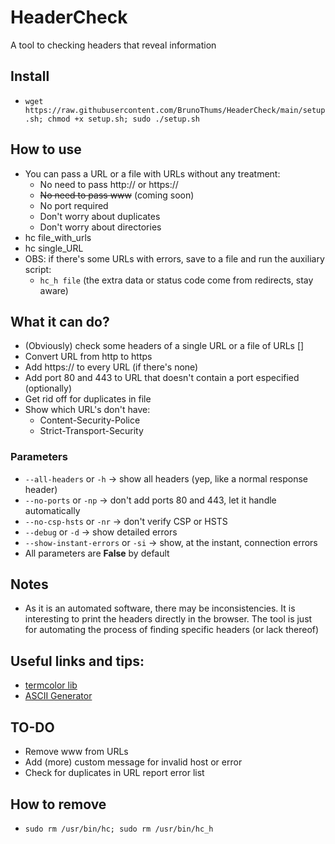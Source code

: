 # HeaderCheck
A tool to checking headers that reveal information

## Install
- `wget https://raw.githubusercontent.com/BrunoThums/HeaderCheck/main/setup.sh; chmod +x setup.sh; sudo ./setup.sh`
<!-- É possível mudar essa instalação. Baixe a ferramenta no linux/kali, dê permissão de execução para o setup.sh e faça o commit. Assim dará pra mudar para:
git clone https://github.com/BrunoThums/SSLVerifier.git; sudo SSLVerifier/setup.sh 
Só precisa ajustar o "local" do script, dentro dele. Porque senão ele não consegue se apagar
-->
## How to use
- You can pass a URL or a file with URLs without any treatment:
  - No need to pass http:// or https://
  - ~~No need to pass www~~ (coming soon)
  - No port required
  - Don't worry about duplicates
  - Don't worry about directories
- hc file_with_urls
- hc single_URL
- OBS: if there's some URLs with errors, save to a file and run the auxiliary script:
  - `hc_h file` (the extra data or status code come from redirects, stay aware)

## What it can do?
- (Obviously) check some headers of a single URL or a file of URLs []
- Convert URL from http to https
- Add https:// to every URL (if there's none)
- Add port 80 and 443 to URL that doesn't contain a port especified (optionally)
- Get rid off for duplicates in file
- Show which URL's don't have:
  - Content-Security-Police
  - Strict-Transport-Security

### Parameters
- `--all-headers` or `-h` -> show all headers (yep, like a normal response header)
- `--no-ports` or `-np` -> don't add ports 80 and 443, let it handle automatically
- `--no-csp-hsts` or `-nr` -> don't verify CSP or HSTS
- `--debug` or `-d` -> show detailed errors
- `--show-instant-errors` or `-si` -> show, at the instant, connection errors
- All parameters are **False** by default

## Notes
- As it is an automated software, there may be inconsistencies. It is interesting to print the headers directly in the browser. The tool is just for automating the process of finding specific headers (or lack thereof)

## Useful links and tips:
- [termcolor lib](https://pypi.org/project/termcolor/)
- [ASCII Generator](https://patorjk.com/software/taag/)

## TO-DO
- Remove www from URLs
- Add (more) custom message for invalid host or error
- Check for duplicates in URL report error list

## How to remove
- `sudo rm /usr/bin/hc; sudo rm /usr/bin/hc_h`


